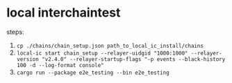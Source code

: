 # local interchaintest

steps:
1. `cp ./chains/chain_setup.json path_to_local_ic_install/chains`
1. `local-ic start chain_setup --relayer-uidgid "1000:1000" --relayer-version "v2.4.0" --relayer-startup-flags "-p events --black-history 100 -d --log-format console"`
1. `cargo run --package e2e_testing --bin e2e_testing`
